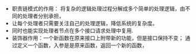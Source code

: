 * 职责链模式的作用： 将复杂的逻辑处理过程分解成多个简单的处理逻辑，由不同的处理者分别承担，
* 让每个处理者只需要关注自己的处理逻辑，降低系统的复杂度。
* 同时也能实现处理者节点在多个接口请求处理中复用.
* 装饰器作用：一个新函数在原来接口上附带新的功能，但是接口保持不变； 通过定义一个函数，入参是是原来函数，返回一个新的函数， 
